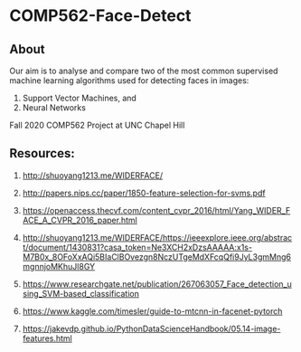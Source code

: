 # COMP562-Face-Detect

## About
Our aim is to analyse and compare two of the most common supervised machine learning algorithms used for detecting faces in images:
1. Support Vector Machines, and
2. Neural Networks

Fall 2020 COMP562 Project at UNC Chapel Hill

## Resources:
1. http://shuoyang1213.me/WIDERFACE/

2. http://papers.nips.cc/paper/1850-feature-selection-for-svms.pdf

3. https://openaccess.thecvf.com/content_cvpr_2016/html/Yang_WIDER_FACE_A_CVPR_2016_paper.html

4. http://shuoyang1213.me/WIDERFACE/https://ieeexplore.ieee.org/abstract/document/1430831?casa_token=Ne3XCH2xDzsAAAAA:x1s-M7B0x_8OFoXxAQi5BIaClBOvezgn8NczUTgeMdXFcqQfi9JyL3gmMng6mgnnjoMKhuJl8GY

5. https://www.researchgate.net/publication/267063057_Face_detection_using_SVM-based_classification

6. https://www.kaggle.com/timesler/guide-to-mtcnn-in-facenet-pytorch

7. https://jakevdp.github.io/PythonDataScienceHandbook/05.14-image-features.html
